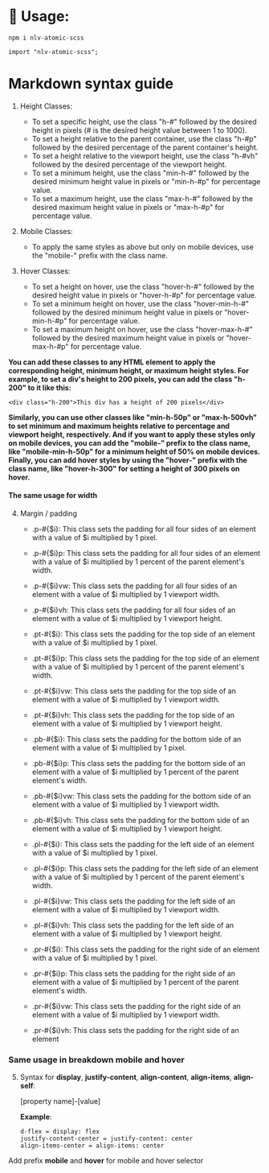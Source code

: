 # 🚀 Usage:

```
npm i nlv-atomic-scss

import "nlv-atomic-scss";
```

# Markdown syntax guide

1. Height Classes:

   - To set a specific height, use the class "h-#" followed by the desired height in pixels (# is the desired height value between 1 to 1000).
   - To set a height relative to the parent container, use the class "h-#p" followed by the desired percentage of the parent container's height.
   - To set a height relative to the viewport height, use the class "h-#vh" followed by the desired percentage of the viewport height.
   - To set a minimum height, use the class "min-h-#" followed by the desired minimum height value in pixels or "min-h-#p" for percentage value.
   - To set a maximum height, use the class "max-h-#" followed by the desired maximum height value in pixels or "max-h-#p" for percentage value.

1. Mobile Classes:

   - To apply the same styles as above but only on mobile devices, use the "mobile-" prefix with the class name.

1. Hover Classes:
   - To set a height on hover, use the class "hover-h-#" followed by the desired height value in pixels or "hover-h-#p" for percentage value.
   - To set a minimum height on hover, use the class "hover-min-h-#" followed by the desired minimum height value in pixels or "hover-min-h-#p" for percentage value.
   - To set a maximum height on hover, use the class "hover-max-h-#" followed by the desired maximum height value in pixels or "hover-max-h-#p" for percentage value.

**You can add these classes to any HTML element to apply the corresponding height, minimum height, or maximum height styles. For example, to set a div's height to 200 pixels, you can add the class "h-200" to it like this:**

```
<div class="h-200">This div has a height of 200 pixels</div>
```

**Similarly, you can use other classes like "min-h-50p" or "max-h-500vh" to set minimum and maximum heights relative to percentage and viewport height, respectively. And if you want to apply these styles only on mobile devices, you can add the "mobile-" prefix to the class name, like "mobile-min-h-50p" for a minimum height of 50% on mobile devices. Finally, you can add hover styles by using the "hover-" prefix with the class name, like "hover-h-300" for setting a height of 300 pixels on hover.**

#### The same usage for width

4. Margin / padding

   - .p-#{$i}: This class sets the padding for all four sides of an element with a value of $i multiplied by 1 pixel.

   - .p-#{$i}p: This class sets the padding for all four sides of an element with a value of $i multiplied by 1 percent of the parent element's width.

   - .p-#{$i}vw: This class sets the padding for all four sides of an element with a value of $i multiplied by 1 viewport width.

   - .p-#{$i}vh: This class sets the padding for all four sides of an element with a value of $i multiplied by 1 viewport height.

   - .pt-#{$i}: This class sets the padding for the top side of an element with a value of $i multiplied by 1 pixel.

   - .pt-#{$i}p: This class sets the padding for the top side of an element with a value of $i multiplied by 1 percent of the parent element's width.

   - .pt-#{$i}vw: This class sets the padding for the top side of an element with a value of $i multiplied by 1 viewport width.

   - .pt-#{$i}vh: This class sets the padding for the top side of an element with a value of $i multiplied by 1 viewport height.

   - .pb-#{$i}: This class sets the padding for the bottom side of an element with a value of $i multiplied by 1 pixel.

   - .pb-#{$i}p: This class sets the padding for the bottom side of an element with a value of $i multiplied by 1 percent of the parent element's width.

   - .pb-#{$i}vw: This class sets the padding for the bottom side of an element with a value of $i multiplied by 1 viewport width.

   - .pb-#{$i}vh: This class sets the padding for the bottom side of an element with a value of $i multiplied by 1 viewport height.

   - .pl-#{$i}: This class sets the padding for the left side of an element with a value of $i multiplied by 1 pixel.

   - .pl-#{$i}p: This class sets the padding for the left side of an element with a value of $i multiplied by 1 percent of the parent element's width.

   - .pl-#{$i}vw: This class sets the padding for the left side of an element with a value of $i multiplied by 1 viewport width.

   - .pl-#{$i}vh: This class sets the padding for the left side of an element with a value of $i multiplied by 1 viewport height.

   - .pr-#{$i}: This class sets the padding for the right side of an element with a value of $i multiplied by 1 pixel.

   - .pr-#{$i}p: This class sets the padding for the right side of an element with a value of $i multiplied by 1 percent of the parent element's width.

   - .pr-#{$i}vw: This class sets the padding for the right side of an element with a value of $i multiplied by 1 viewport width.

   - .pr-#{$i}vh: This class sets the padding for the right side of an element

### Same usage in breakdown mobile and hover

5. Syntax for **display**, **justify-content**, **align-content**, **align-items**, **align-self**:

   [property name]-[value]

   **Example**:

   ```
   d-flex = display: flex
   justify-content-center = justify-content: center
   align-items-center = align-items: center
   ```

Add prefix **mobile** and **hover** for mobile and hover selector
